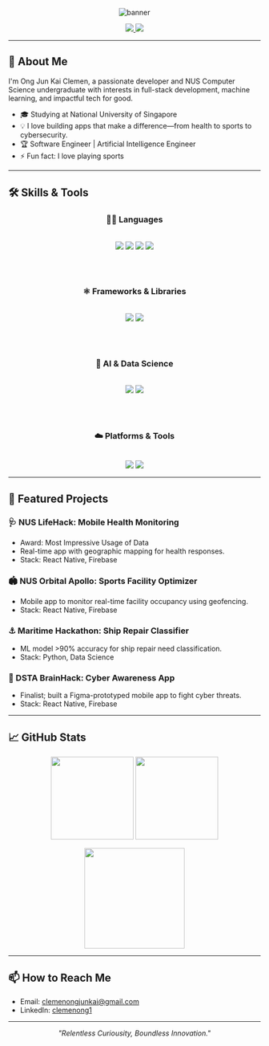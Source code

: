 <!-- Banner -->
<p align="center">
  <img src="https://capsule-render.vercel.app/api?type=waving&color=gradient&height=160&section=header&text=Hi,%20I'm%20Clemen!&fontSize=45&fontAlignY=35&desc=Welcome%20to%20my%20GitHub%20Profile&descAlignY=55&descAlign=62" alt="banner"/>
</p>
<!-- Profile pic + Contact Links -->
<p align="center">
  <a href="https://www.linkedin.com/in/clemenong1/">
    <img src="https://img.shields.io/badge/LinkedIn-0077B5?style=for-the-badge&logo=linkedin&logoColor=white"/>
  </a>
  <a href="mailto:clemenongjunkai@gmail.com">
    <img src="https://img.shields.io/badge/Gmail-D14836?style=for-the-badge&logo=gmail&logoColor=white"/>
  </a>
</p>

---

## 👋 About Me
I'm Ong Jun Kai Clemen, a passionate developer and NUS Computer Science undergraduate with interests in full-stack development, machine learning, and impactful tech for good.
- 🎓 Studying at National University of Singapore
- 💡 I love building apps that make a difference—from health to sports to cybersecurity.
- 🏆 Software Engineer | Artificial Intelligence Engineer
- ⚡ Fun fact: I love playing sports

---

## 🛠️ Skills & Tools

<div align="center">

### 👨‍💻 Languages
<br>
<img src="https://img.shields.io/badge/Python-3776AB?style=for-the-badge&logo=python&logoColor=white" />
<img src="https://img.shields.io/badge/Java-007396?style=for-the-badge&logo=java&logoColor=white" />
<img src="https://img.shields.io/badge/JavaScript-F7DF1E?style=for-the-badge&logo=javascript&logoColor=black" />
<img src="https://img.shields.io/badge/TypeScript-3178C6?style=for-the-badge&logo=typescript&logoColor=white" />

<br><br>

### ⚛️ Frameworks & Libraries
<br>
<img src="https://img.shields.io/badge/React%20Native-20232A?style=for-the-badge&logo=react&logoColor=61DAFB" />
<img src="https://img.shields.io/badge/Express.js-000000?style=for-the-badge&logo=express&logoColor=white" />

<br><br>

### 🤖 AI & Data Science
<br>
<img src="https://img.shields.io/badge/scikit--learn-F7931E?style=for-the-badge&logo=scikit-learn&logoColor=white" />
<img src="https://img.shields.io/badge/TensorFlow-FF6F00?style=for-the-badge&logo=tensorflow&logoColor=white" />

<br><br>

### ☁️ Platforms & Tools
<br>
<img src="https://img.shields.io/badge/Firebase-FFCA28?style=for-the-badge&logo=firebase&logoColor=black" />
<img src="https://img.shields.io/badge/Figma-F24E1E?style=for-the-badge&logo=figma&logoColor=white" />

</div>

---

## 🌟 Featured Projects

### 🩺 NUS LifeHack: Mobile Health Monitoring
- Award: Most Impressive Usage of Data
- Real-time app with geographic mapping for health responses.  
- Stack: React Native, Firebase

### 🏟️ NUS Orbital Apollo: Sports Facility Optimizer
- Mobile app to monitor real-time facility occupancy using geofencing.  
- Stack: React Native, Firebase

### ⚓ Maritime Hackathon: Ship Repair Classifier
- ML model >90% accuracy for ship repair need classification.  
- Stack: Python, Data Science

### 🦾 DSTA BrainHack: Cyber Awareness App
- Finalist; built a Figma-prototyped mobile app to fight cyber threats.  
- Stack: React Native, Firebase

---

## 📈 GitHub Stats
<p align="center">
  <img src="https://github-readme-stats.vercel.app/api?username=clemenong1&show_icons=true&theme=react&hide_title=true" height="165">
  <img src="https://github-readme-stats.vercel.app/api/top-langs/?username=clemenong1&layout=compact&theme=react" height="165">
</p>
<p align="center">
  <img src="https://github-readme-activity-graph.cyclic.app/graph?username=clemenong1&theme=react-dark" height="200"/>
</p>

---

## 📫 How to Reach Me
- Email: [clemenongjunkai@gmail.com](mailto:clemenongjunkai@gmail.com)
- LinkedIn: [clemenong1](https://www.linkedin.com/in/clemenong1/)

---

<!-- Optional Footer Quote or Fun Fact -->
<p align="center">
  <i>"Relentless Curiousity, Boundless Innovation."</i>
</p>
